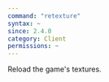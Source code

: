 ```yaml
---
command: "retexture"
syntax: ~
since: 2.4.0
category: Client
permissions: ~
---
```


Reload the game's textures.

